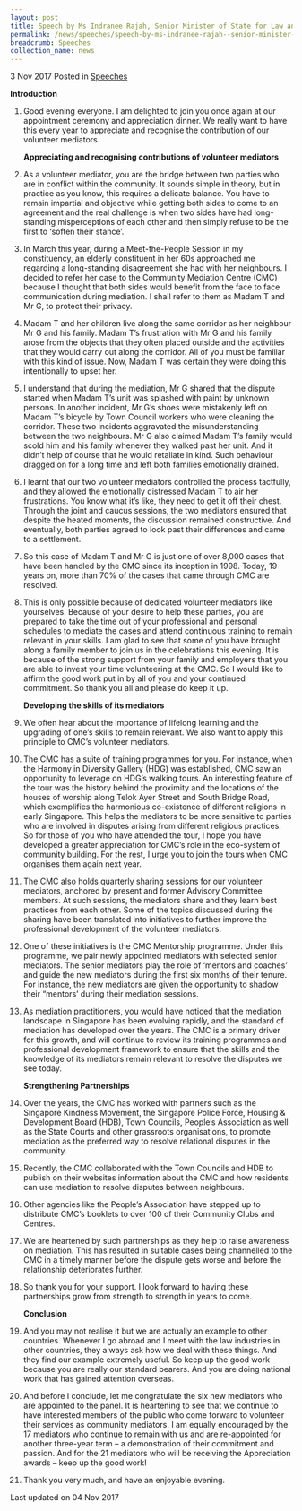 ```yaml
---
layout: post
title: Speech by Ms Indranee Rajah, Senior Minister of State for Law and Finance, at the Community Mediation Centre’s Mediators’ Appointment Ceremony and Appreciation Dinner 2017, 3 Nov 2017
permalink: /news/speeches/speech-by-ms-indranee-rajah--senior-minister-of-state-for-law-an
breadcrumb: Speeches
collection_name: news
---
```



3 Nov 2017 Posted in [Speeches](/news/speeches)

   **Introduction**

 1. Good evening everyone. I am delighted to join you once again at our appointment ceremony and appreciation dinner. We really want to have this every year to appreciate and recognise the contribution of our volunteer mediators.
   
    **Appreciating and recognising contributions of volunteer mediators**


 2. As a volunteer mediator, you are the bridge between two parties who are in conflict within the community. It sounds simple in theory, but in practice as you know, this requires a delicate balance. You have to remain impartial and objective while getting both sides to come to an agreement and the real challenge is when two sides have had long-standing misperceptions of each other and then simply refuse to be the first to ‘soften their stance’.


 3. In March this year, during a Meet-the-People Session in my constituency, an elderly constituent in her 60s approached me regarding a long-standing disagreement she had with her neighbours. I decided to refer her case to the Community Mediation Centre (CMC) because I thought that both sides would benefit from the face to face communication during mediation.  I shall refer to them as Madam T and Mr G, to protect their privacy.
 
 
 4. Madam T and her children live along the same corridor as her neighbour Mr G and his family. Madam T’s frustration with Mr G and his family arose from the objects that they often placed outside and the activities that they would carry out along the corridor. All of you must be familiar with this kind of issue. Now, Madam T was certain they were doing this intentionally to upset her.
 
 
 5. I understand that during the mediation, Mr G shared that the dispute started when Madam T’s unit was splashed with paint by unknown persons. In another incident, Mr G’s shoes were mistakenly left on Madam T’s bicycle by Town Council workers who were cleaning the corridor. These two incidents aggravated the misunderstanding between the two neighbours. Mr G also claimed Madam T’s family would scold him and his family whenever they walked past her unit. And it didn’t help of course that he would retaliate in kind. Such behaviour dragged on for a long time and left both families emotionally drained.
 
 
 6. I learnt that our two volunteer mediators controlled the process tactfully, and they allowed the emotionally distressed Madam T to air her frustrations. You know what it’s like, they need to get it off their chest. Through the joint and caucus sessions, the two mediators ensured that despite the heated moments, the discussion remained constructive.  And eventually, both parties agreed to look past their differences and came to a settlement.
 
 
 7. So this case of Madam T and Mr G is just one of over 8,000 cases that have been handled by the CMC since its inception in 1998. Today, 19 years on, more than 70% of the cases that came through CMC are resolved.
 

 8. This is only possible because of dedicated volunteer mediators like yourselves. Because of your desire to help these parties, you are prepared to take the time out of your professional and personal schedules to mediate the cases and attend continuous training to remain relevant in your skills. I am glad to see that some of you have brought along a family member to join us in the celebrations this evening. It is because of the strong support from your family and employers that you are able to invest your time volunteering at the CMC. So I would like to affirm the good work put in by all of you and your continued commitment. So thank you all and please do keep it up.
 
    **Developing the skills of its mediators**
 

 9. We often hear about the importance of lifelong learning and the upgrading of one’s skills to remain relevant. We also want to apply this principle to CMC’s volunteer mediators.


10. The CMC has a suite of training programmes for you. For instance, when the Harmony in Diversity Gallery (HDG) was established, CMC saw an opportunity to leverage on HDG’s walking tours. An interesting feature of the tour was the history behind the proximity and the locations of the houses of worship along Telok Ayer Street and South Bridge Road, which exemplifies the harmonious co-existence of different religions in early Singapore.  This helps the mediators to be more sensitive to parties who are involved in disputes arising from different religious practices. So for those of you who have attended the tour, I hope you have developed a greater appreciation for CMC’s role in the eco-system of community building. For the rest, I urge you to join the tours when CMC organises them again next year.
 

11. The CMC also holds quarterly sharing sessions for our volunteer mediators, anchored by present and former Advisory Committee members. At such sessions, the mediators share and they learn best practices from each other. Some of the topics discussed during the sharing have been translated into initiatives to further improve the professional development of the volunteer mediators.


12. One of these initiatives is the CMC Mentorship programme. Under this programme, we pair newly appointed mediators with selected senior mediators. The senior mediators play the role of ‘mentors and coaches’ and guide the new mediators during the first six months of their tenure. For instance, the new mediators are given the opportunity to shadow their “mentors’ during their mediation sessions.


13. As mediation practitioners, you would have noticed that the mediation landscape in Singapore has been evolving rapidly, and the standard of mediation has developed over the years. The CMC is a primary driver for this growth, and will continue to review its training programmes and professional development framework to ensure that the skills and the knowledge of its mediators remain relevant to resolve the disputes we see today.
    
    **Strengthening Partnerships**

14. Over the years, the CMC has worked with partners such as the Singapore Kindness Movement, the Singapore Police Force, Housing & Development Board (HDB), Town Councils, People’s Association as well as the State Courts and other grassroots organisations, to promote mediation as the preferred way to resolve relational disputes in the community. 
 

15. Recently, the CMC collaborated with the Town Councils and HDB to publish on their websites information about the CMC and how residents can use mediation to resolve disputes between neighbours.


16. Other agencies like the People’s Association have stepped up to distribute CMC’s booklets to over 100 of their Community Clubs and Centres.


17. We are heartened by such partnerships as they help to raise awareness on mediation. This has resulted in suitable cases being channelled to the CMC in a timely manner before the dispute gets worse and before the relationship deteriorates further.


18. So thank you for your support. I look forward to having these partnerships grow from strength to strength in years to come.

    **Conclusion**


19. And you may not realise it but we are actually an example to other countries. Whenever I go abroad and I meet with the law industries in other countries, they always ask how we deal with these things. And they find our example extremely useful. So keep up the good work because you are really our standard bearers. And you are doing national work that has gained attention overseas.


20. And before I conclude, let me congratulate the six new mediators who are appointed to the panel. It is heartening to see that we continue to have interested members of the public who come forward to volunteer their services as community mediators. I am equally encouraged by the 17 mediators who continue to remain with us and are re-appointed for another three-year term – a demonstration of their commitment and passion. And for the 21 mediators who will be receiving the Appreciation awards – keep up the good work!


21. Thank you very much, and have an enjoyable evening.


<p class="right-side-updated">Last updated on 04 Nov 2017</p> 
